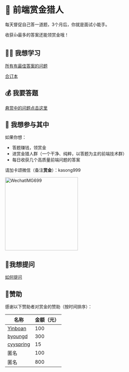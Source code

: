 # 🥷 前端赏金猎人

每天督促自己答一道题，3个月后，你就是面试小能手。

收获👍最多的答案还能领赏金哦！

## 👩‍🎓 我想学习

[所有有最佳答案的问题](https://github.com/BetaSu/fe-hunter/issues?q=is%3Aissue+is%3Aclosed)

[合订本](https://fe-cool.github.io/hunter/)

## 💰 我要答题

[悬赏中的问题点击这里](https://github.com/BetaSu/fe-hunter/issues)

## 🙋 我想参与其中

如果你想：

- 答题赚钱，领赏金
- 进赏金猎人群（一个干净、纯粹，以答题为主的前端技术群）
- 每日收获几个高质量前端问题的答案

请加卡颂微信（备注**赏金**）：kasong999

<img width="240" height="240" alt="WechatIMG699" src="https://user-images.githubusercontent.com/15828041/162861814-50153bc6-91a6-4364-b124-7d52477c0146.png">
     
## 🤔我想提问

[如何提问](https://github.com/BetaSu/fe-hunter/wiki/How-to-ask)

## 👨赞助

感谢以下赞助者对赏金的赞助（按时间排序）：

名称 | 金额（元）
---- | ---
[Yinboan](https://github.com/Yinboan) | 100
[byoungd](github.com/byoungd) | 300
[cyyspring](https://github.com/cyyspring) | 15
匿名 |  100
匿名 |  800
